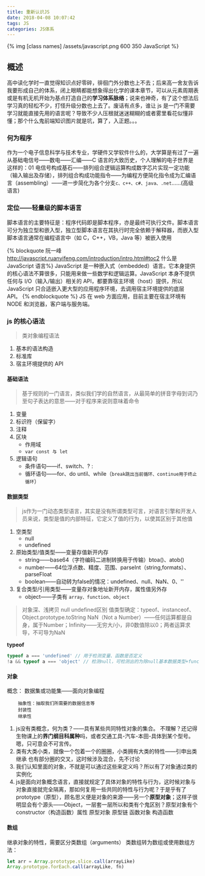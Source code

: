 ```yaml
---
title: 重新认识JS
date: 2018-04-08 10:07:42
tags: JS
categories: JS体系
---
```

{% img [class names] /assets/javascript.png 600 350 JavaScript %}
## 概述

高中读化学时一直觉得知识点好零碎，徘徊门外分数也上不去；后来高一舍友告诉我要形成自己的体系，闭上眼睛都能想象得出化学的课本章节，可以从元素周期表或是有机无机开始为基点打造自己的**学习体系脉络**；说来也神奇，有了这个想法后学习真的轻松不少，打怪升级分数也上去了。废话有点多，谁让 js 是一门不需要学习就能直接先用的语言呢？导致不少人压根就迷迷糊糊的或者雾里看花似懂非懂；那个什么鬼前端知识图片就是坑，算了，入正题。。。

<!-- more -->
### 何为程序

作为一个电子信息科学与技术专业，学硬件又学软件什么的，大学算是有过了一遍从基础电信号——数电——汇编——C 语言的大致历史，个人理解的电子世界是这样的：01 电信号构成基石——排列组合逻辑运算构成数字芯片实现一定功能（输入输出及存储），排列组合构成功能指令——为编程方便简化指令成为汇编语言（assembling）——进一步简化为各个分支`c、c++、c#、java、.net`......(高级语言)

### 定位——轻量级的脚本语言

脚本语言的主要特征是：程序代码即是脚本程序，亦是最终可执行文件。脚本语言可分为独立型和嵌入型，独立型脚本语言在其执行时完全依赖于解释器，而嵌入型脚本语言通常在编程语言中（如 C，C++，VB，Java 等）被嵌入使用

{% blockquote 阮一峰 http://javascript.ruanyifeng.com/introduction/intro.html#toc2 什么是 JavaScript 语言%}
JavaScript 是一种嵌入式（embedded）语言。它本身提供的核心语法不算很多，只能用来做一些数学和逻辑运算。JavaScript 本身不提供任何与 I/O（输入/输出）相关的 API，都要靠宿主环境（host）提供，所以 JavaScript 只合适嵌入更大型的应用程序环境，去调用宿主环境提供的底层 API。
{% endblockquote %}
JS 在 web 方面应用，目前主要在宿主环境有 NODE 和浏览器，客户端与服务端。

### js 的核心语法

> 类对象编程语法

1. 基本的语法构造
2. 标准库
3. 宿主环境提供的 API

#### 基础语法

> 基于规则的一门语言，类似我们学的自然语言，从最简单的拼音字母到词乃至句子表达的意思——对于程序来说则意味着命令

1. 变量
2. 标识符（保留字）
3. 注释
4. 区块
    - 作用域
    - `var const 与 let`
5. 逻辑语句
    - 条件语句——if、switch、? :
    - 循环语句——for、do until、while（`break跳出当前循环、continue用于终止循环`）
    
#### 数据类型
>js作为一门动态类型语言，其实是没有所谓类型可言，对语言引擎和开发人员来说，类型是值的内部特征，它定义了值的行为，以使其区别于其他值

1. 空类型
    * null
    * undefined
2. 原始类型/值类型——变量存值新开内存
    * string——base64（字符编码二进制转换用于传输）btoa()、atob()
    * number——64位浮点数、精度、范围、parseInt（string,formats）、parseFloat
    * boolean——自动转为false的情况：undefined、null、NaN、0、''
3. 复合类型/引用类型——变量存对象地址新开内存，属性值另外存
    * object——子类有 `array、function、object`

>对象深、浅拷贝
>null undefined区别
>值类型确定：typeof、instanceof、Object.prototype.toString
>NaN（Not a Number）——任何运算都是自身，属于Number；Infinity——无穷大/小，非0数值除以0；两者运算求导，不可导为NaN

**typeof**
```js
typeof a === 'undefined' // 用于检测变量、函数是否定义
!a && typeof a === 'object' // 检测null，可检测出的为除null基本数据类型+function
```

#### 对象

概念： 数据集或功能集——面向对象编程
```
    抽象性：抽取我们所需要的数据信息等
    封装性
    继承性
```
1. js没有类概念，何为类？——具有某些共同特性对象的集合。
不理解？还记得生物课上的**界门纲目科属种**吗，或者交通工具-汽车-本田-具体到某个型号。
嗯，只可意会不可言传。
2. 类有大类小类，就像一个包着一个的圈圈，小类拥有大类的特性——引申出类继承
也有部分圈的交叉，这时候涉及混合，先不讨论
3. 我们认知里面的对象，不就是可以通过这些来定义吗？所以有了对象通过类的实例化
4. js是面向对象概念语言，直接就规定了具体对象的特性与行为，这时候对象与对象直接就完全隔离，那如何复用一些共同的特性与行为呢？于是乎有了prototype（原型），顾名思义便是对象的来源——另一个**原型对象**；这样子很明显会有个源头——Object，一层套一层所以和类有个鬼区别？原型对象有个constructor（构造函数）属性
原型对象
原型链
函数对象
构造函数
#### 数组

继承对象的特性，需要区分类数组（arguments）
类数组转为数组或使用数组方法：

```js
let arr = Array.prototype.slice.call(arrayLike)
Array.prototype.forEach.call(arrayLike, fn)
```